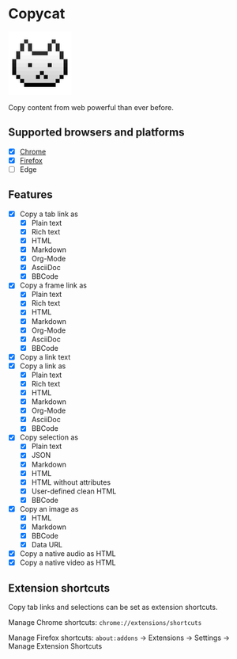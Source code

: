 # Copycat
![copycat-logo]

Copy content from web powerful than ever before.

[copycat-logo]: src/assets/images/icon-128.png

## Supported browsers and platforms
- [x] [Chrome]
- [x] [Firefox]
- [ ] Edge

[Chrome]: https://chrome.google.com/webstore/detail/jdjbiojkklnaeoanimopafmnmhldejbg
[Firefox]: https://addons.mozilla.org/firefox/addon/extension-copycat/

## Features
- [x] Copy a tab link as
  - [x] Plain text
  - [x] Rich text
  - [x] HTML
  - [x] Markdown
  - [x] Org-Mode
  - [x] AsciiDoc
  - [x] BBCode
- [x] Copy a frame link as
  - [x] Plain text
  - [x] Rich text
  - [x] HTML
  - [x] Markdown
  - [x] Org-Mode
  - [x] AsciiDoc
  - [x] BBCode
- [x] Copy a link text
- [x] Copy a link as
  - [x] Plain text
  - [x] Rich text
  - [x] HTML
  - [x] Markdown
  - [x] Org-Mode
  - [x] AsciiDoc
  - [x] BBCode
- [x] Copy selection as
  - [x] Plain text
  - [x] JSON
  - [x] Markdown
  - [x] HTML
  - [x] HTML without attributes
  - [x] User-defined clean HTML
  - [x] BBCode
- [x] Copy an image as
  - [x] HTML
  - [x] Markdown
  - [x] BBCode
  - [x] Data URL
- [x] Copy a native audio as HTML
- [x] Copy a native video as HTML

## Extension shortcuts
Copy tab links and selections can be set as extension shortcuts.

Manage Chrome shortcuts:
`chrome://extensions/shortcuts`

Manage Firefox shortcuts:
`about:addons` -> Extensions -> Settings -> Manage Extension Shortcuts
